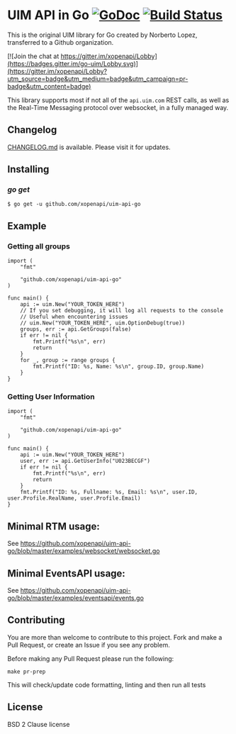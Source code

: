 UIM API in Go [![GoDoc](https://godoc.org/github.com/xopenapi/uim-api-go?status.svg)](https://godoc.org/github.com/xopenapi/uim-api-go) [![Build Status](https://travis-ci.org/xopenapi/uim-api-go.svg)](https://travis-ci.org/xopenapi/uim-api-go)
===============
This is the original UIM library for Go created by Norberto Lopez, transferred to a Github organization.

[![Join the chat at https://gitter.im/xopenapi/Lobby](https://badges.gitter.im/go-uim/Lobby.svg)](https://gitter.im/xopenapi/Lobby?utm_source=badge&utm_medium=badge&utm_campaign=pr-badge&utm_content=badge)

This library supports most if not all of the `api.uim.com` REST
calls, as well as the Real-Time Messaging protocol over websocket, in
a fully managed way.




## Changelog

[CHANGELOG.md](https://github.com/xopenapi/uim-api-go/blob/master/CHANGELOG.md) is available. Please visit it for updates.

## Installing

### *go get*

    $ go get -u github.com/xopenapi/uim-api-go

## Example

### Getting all groups

```golang
import (
	"fmt"

	"github.com/xopenapi/uim-api-go"
)

func main() {
	api := uim.New("YOUR_TOKEN_HERE")
	// If you set debugging, it will log all requests to the console
	// Useful when encountering issues
	// uim.New("YOUR_TOKEN_HERE", uim.OptionDebug(true))
	groups, err := api.GetGroups(false)
	if err != nil {
		fmt.Printf("%s\n", err)
		return
	}
	for _, group := range groups {
		fmt.Printf("ID: %s, Name: %s\n", group.ID, group.Name)
	}
}
```

### Getting User Information

```golang
import (
    "fmt"

    "github.com/xopenapi/uim-api-go"
)

func main() {
    api := uim.New("YOUR_TOKEN_HERE")
    user, err := api.GetUserInfo("U023BECGF")
    if err != nil {
	    fmt.Printf("%s\n", err)
	    return
    }
    fmt.Printf("ID: %s, Fullname: %s, Email: %s\n", user.ID, user.Profile.RealName, user.Profile.Email)
}
```

## Minimal RTM usage:

See https://github.com/xopenapi/uim-api-go/blob/master/examples/websocket/websocket.go


## Minimal EventsAPI usage:

See https://github.com/xopenapi/uim-api-go/blob/master/examples/eventsapi/events.go


## Contributing

You are more than welcome to contribute to this project.  Fork and
make a Pull Request, or create an Issue if you see any problem.

Before making any Pull Request please run the following:

```
make pr-prep
```

This will check/update code formatting, linting and then run all tests

## License

BSD 2 Clause license
